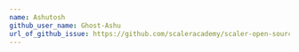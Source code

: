 ```yaml
---
name: Ashutosh
github_user_name: Ghost-Ashu
url_of_github_issue: https://github.com/scaleracademy/scaler-open-source-september-challenge/issues/196
---
```


